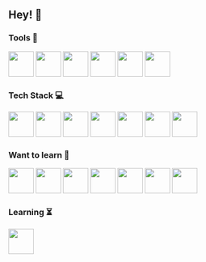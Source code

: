## Hey! 💾

### Tools 🔨

<img src="https://user-images.githubusercontent.com/25181517/186884153-99edc188-e4aa-4c84-91b0-e2df260ebc33.png" width="50" height="50"> <img src="https://user-images.githubusercontent.com/25181517/192108372-f71d70ac-7ae6-4c0d-8395-51d8870c2ef0.png" width="50" height="50"> <img src="https://user-images.githubusercontent.com/25181517/192108376-c675d39b-90f6-4073-bde6-5a9291644657.png" width="50" height="50"> <img src="https://user-images.githubusercontent.com/25181517/192108890-200809d1-439c-4e23-90d3-b090cf9a4eea.png" width="50" height="50"> <img src="https://user-images.githubusercontent.com/25181517/192108891-d86b6220-e232-423a-bf5f-90903e6887c3.png" width="50" height="50"> <img src="https://user-images.githubusercontent.com/25181517/183914128-3fc88b4a-4ac1-40e6-9443-9a30182379b7.png" width="50" height="50">

### Tech Stack 💻

<img src="https://user-images.githubusercontent.com/25181517/192106070-46255bcf-65e6-4c6b-a296-bf8d0d8fb2a7.png" width="50" height="50"> <img src="https://user-images.githubusercontent.com/25181517/192106073-90fffafe-3562-4ff9-a37e-c77a2da0ff58.png" width="50" height="50"> <img src="https://user-images.githubusercontent.com/25181517/183423507-c056a6f9-1ba8-4312-a350-19bcbc5a8697.png" width="50" height="50"> <img src="https://user-images.githubusercontent.com/25181517/117201156-9a724800-adec-11eb-9a9d-3cd0f67da4bc.png" width="50" height="50"> <img src="https://user-images.githubusercontent.com/25181517/192158606-7c2ef6bd-6e04-47cf-b5bc-da2797cb5bda.png" width="50" height="50"> <img src="https://user-images.githubusercontent.com/25181517/192603745-7d34df9e-7756-4756-a539-6a61badf7a80.png" width="50" height="50"> <img src="https://user-images.githubusercontent.com/25181517/117208736-bdedc080-adf5-11eb-912f-61c7d43705f6.png" width="50" height="50">
### Want to learn 📖

<img src="https://user-images.githubusercontent.com/25181517/223639822-2a01e63a-a7f9-4a39-8930-61431541bc06.png" width="50" height="50"> <img src="https://user-images.githubusercontent.com/25181517/189716855-2c69ca7a-5149-4647-936d-780610911353.png" width="50" height="50"> <img src="https://user-images.githubusercontent.com/25181517/121406389-6267a300-c95e-11eb-8d67-f1e22afe8aea.png" width="50" height="50"> <img src="https://user-images.githubusercontent.com/25181517/186150304-1568ffdf-4c62-4bdc-9cf1-8d8efcea7c5b.png" width="50" height="50"> <img src="https://user-images.githubusercontent.com/25181517/186150365-da1eccce-6201-487c-8649-45e9e99435fd.png" width="50" height="50"> <img src="https://user-images.githubusercontent.com/25181517/117207330-263ba280-adf4-11eb-9b97-0ac5b40bc3be.png" width="50" height="50"> <img src="https://user-images.githubusercontent.com/25181517/192108889-232b3431-a585-4b36-a62d-9078bd3641d9.png" width="50" height="50"> 

### Learning ⏳

<img src="https://user-images.githubusercontent.com/25181517/192599922-3a8ceb1c-ff1d-40bc-b73c-99ea1182d8ad.png" width="50" height="50">
